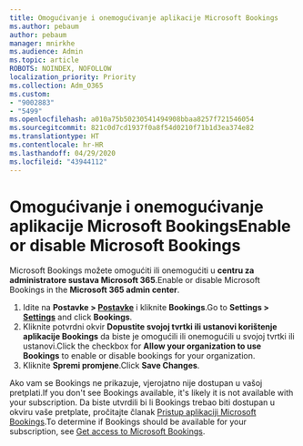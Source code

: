 ```yaml
---
title: Omogućivanje i onemogućivanje aplikacije Microsoft Bookings
ms.author: pebaum
author: pebaum
manager: mnirkhe
ms.audience: Admin
ms.topic: article
ROBOTS: NOINDEX, NOFOLLOW
localization_priority: Priority
ms.collection: Adm_O365
ms.custom:
- "9002883"
- "5499"
ms.openlocfilehash: a010a75b50230541494908bbaa8257f721546054
ms.sourcegitcommit: 821c0d7cd1937f0a8f54d0210f71b1d3ea374e82
ms.translationtype: HT
ms.contentlocale: hr-HR
ms.lasthandoff: 04/29/2020
ms.locfileid: "43944112"
---
```

# <a name="enable-or-disable-microsoft-bookings"></a><span data-ttu-id="dbc27-102">Omogućivanje i onemogućivanje aplikacije Microsoft Bookings</span><span class="sxs-lookup"><span data-stu-id="dbc27-102">Enable or disable Microsoft Bookings</span></span>

<span data-ttu-id="dbc27-103">Microsoft Bookings možete omogućiti ili onemogućiti u **centru za administratore sustava Microsoft 365**.</span><span class="sxs-lookup"><span data-stu-id="dbc27-103">Enable or disable Microsoft Bookings in the **Microsoft 365 admin center**.</span></span>

1. <span data-ttu-id="dbc27-104">Idite na **Postavke > [Postavke](https://admin.microsoft.com/Adminportal/Home?source=applauncher#/Settings/Services)** i kliknite **Bookings**.</span><span class="sxs-lookup"><span data-stu-id="dbc27-104">Go to **Settings > [Settings](https://admin.microsoft.com/Adminportal/Home?source=applauncher#/Settings/Services)** and click **Bookings**.</span></span>
2. <span data-ttu-id="dbc27-105">Kliknite potvrdni okvir **Dopustite svojoj tvrtki ili ustanovi korištenje aplikacije Bookings** da biste je omogućili ili onemogućili u svojoj tvrtki ili ustanovi.</span><span class="sxs-lookup"><span data-stu-id="dbc27-105">Click the checkbox for **Allow your organization to use Bookings** to enable or disable bookings for your organization.</span></span>
3. <span data-ttu-id="dbc27-106">Kliknite **Spremi promjene**.</span><span class="sxs-lookup"><span data-stu-id="dbc27-106">Click **Save Changes**.</span></span>

<span data-ttu-id="dbc27-107">Ako vam se Bookings ne prikazuje, vjerojatno nije dostupan u vašoj pretplati.</span><span class="sxs-lookup"><span data-stu-id="dbc27-107">If you don't see Bookings available, it's likely it is not available with your subscription.</span></span> <span data-ttu-id="dbc27-108">Da biste utvrdili bi li Bookings trebao biti dostupan u okviru vaše pretplate, pročitajte članak [Pristup aplikaciji Microsoft Bookings](https://support.microsoft.com/hr-HR/office/get-access-to-microsoft-bookings-5382dc07-aaa5-45c9-8767-502333b214ce).</span><span class="sxs-lookup"><span data-stu-id="dbc27-108">To determine if Bookings should be available for your subscription, see [Get access to Microsoft Bookings](https://support.microsoft.com/hr-HR/office/get-access-to-microsoft-bookings-5382dc07-aaa5-45c9-8767-502333b214ce).</span></span>
